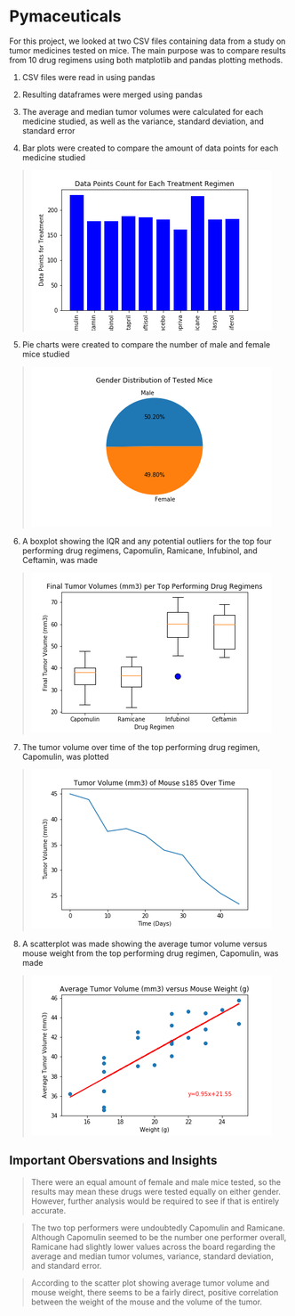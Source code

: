 # Pymaceuticals
For this project, we looked at two CSV files containing data from a study on tumor medicines tested on mice. The main purpose was to compare results from 10 drug regimens using both matplotlib and pandas plotting methods.

1. CSV files were read in using pandas

2. Resulting dataframes were merged using pandas

3. The average and median tumor volumes were calculated for each medicine studied, as well as the variance, standard deviation, and standard error


4. Bar plots were created to compare the amount of data points for each medicine studied
> ![](images/drug_regimen_counts_MLB.png)

5. Pie charts were created to compare the number of male and female mice studied
> ![](images/gender_dist_MLB.png)

6. A boxplot showing the IQR and any potential outliers for the top four performing drug regimens, Capomulin, Ramicane, Infubinol, and Ceftamin, was made
> ![](images/top_drug_tumvol_MLB.png)

7. The tumor volume over time of the top performing drug regimen, Capomulin, was plotted
> ![](images/capomulin_tumvol_results_MLB.png)

8. A scatterplot was made showing the average tumor volume versus mouse weight from the top performing drug regimen, Capomulin, was made
> ![](images/avg_tumor_vol_MPL.png)


## Important Obersvations and Insights

>There were an equal amount of female and male mice tested, so the results may mean these drugs were tested equally on either gender. However, further analysis would be required to see if that is entirely accurate.

>The two top performers were undoubtedly Capomulin and Ramicane. Although Capomulin seemed to be the number one performer overall, Ramicane had slightly lower values across the board regarding the average and median tumor volumes, variance, standard deviation, and standard error.

>According to the scatter plot showing average tumor volume and mouse weight, there seems to be a fairly direct, positive correlation between the weight of the mouse and the volume of the tumor.
